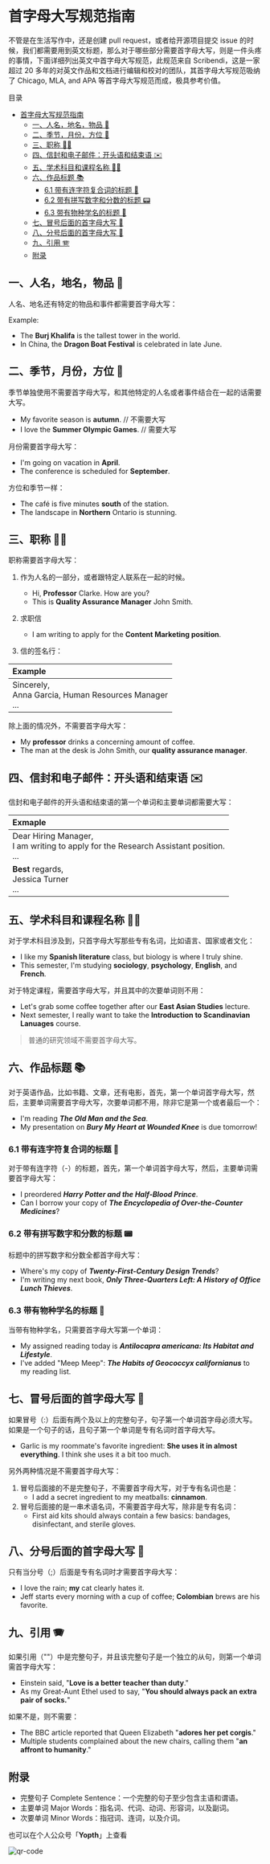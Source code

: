 

# 首字母大写规范指南

不管是在生活写作中，还是创建 pull request，或者给开源项目提交 issue 的时候，我们都需要用到英文标题，那么对于哪些部分需要首字母大写，则是一件头疼的事情，下面详细列出英文中首字母大写规范，此规范来自 Scribendi，这是一家超过 20 多年的对英文作品和文档进行编辑和校对的团队，其首字母大写规范吸纳了 Chicago, MLA, and APA 等首字母大写规范而成，极具参考价值。

目录
- [首字母大写规范指南](#首字母大写规范指南)
  - [一、人名，地名，物品 📍](#一人名地名物品-)
  - [二、季节，月份，方位 🍃](#二季节月份方位-)
  - [三、职称 🧑‍💼](#三职称-)
  - [四、信封和电子邮件：开头语和结束语 ✉️](#四信封和电子邮件开头语和结束语-️)
  - [五、学术科目和课程名称 🧑‍🏫](#五学术科目和课程名称-)
  - [六、作品标题 📚](#六作品标题-)
    - [6.1 带有连字符复合词的标题 🧲](#61-带有连字符复合词的标题-)
    - [6.2 带有拼写数字和分数的标题 📟](#62-带有拼写数字和分数的标题-)
    - [6.3 带有物种学名的标题 🐷](#63-带有物种学名的标题-)
  - [七、冒号后面的首字母大写 🚧](#七冒号后面的首字母大写-)
  - [八、分号后面的首字母大写 🚛](#八分号后面的首字母大写-)
  - [九、引用 🪗](#九引用-)
  - [附录](#附录)


## 一、人名，地名，物品 📍

人名、地名还有特定的物品和事件都需要首字母大写：

Example:
- The **Burj Khalifa** is the tallest tower in the world.
- In China, the **Dragon Boat Festival** is celebrated in late June.

## 二、季节，月份，方位 🍃

季节单独使用不需要首字母大写，和其他特定的人名或者事件结合在一起的话需要大写。
- My favorite season is **autumn**. // 不需要大写
- I love the **Summer Olympic Games**. // 需要大写

月份需要首字母大写：
- I'm going on vacation in **April**.
- The conference is scheduled for **September**.

方位和季节一样：
- The café is five minutes **south** of the station.
- The landscape in **Northern** Ontario is stunning.

## 三、职称 🧑‍💼

职称需要首字母大写：
1. 作为人名的一部分，或者跟特定人联系在一起的时候。
   - Hi, **Professor** Clarke. How are you?
   - This is **Quality Assurance Manager** John Smith.

2. 求职信
    - I am writing to apply for the **Content Marketing position**.
3. 信的签名行：
   
|Example|
|:--|
|Sincerely, <br/>Anna Garcia, Human Resources Manager <br />...|

除上面的情况外，不需要首字母大写：
- My **professor** drinks a concerning amount of coffee.
- The man at the desk is John Smith, our **quality assurance manager**.

## 四、信封和电子邮件：开头语和结束语 ✉️

信封和电子邮件的开头语和结束语的第一个单词和主要单词都需要大写：

|Exmaple|
|:-|
|Dear Hiring Manager,<br />I am writing to apply for the Research Assistant position.<br />...|
|**Best** regards, </br>Jessica Turner<br />...|


## 五、学术科目和课程名称 🧑‍🏫
对于学术科目涉及到，只首字母大写那些专有名词，比如语言、国家或者文化：
- I like my **Spanish literature** class, but biology is where I truly shine.
- This semester, I'm studying **sociology**, **psychology**, **English**, and **French**.

对于特定课程，需要首字母大写，并且其中的次要单词则不用：
- Let's grab some coffee together after our **East Asian Studies** lecture.
- Next semester, I really want to take the **Introduction to Scandinavian Lanuages** course.

> 普通的研究领域不需要首字母大写。

## 六、作品标题 📚
对于英语作品，比如书籍、文章，还有电影，首先，第一个单词首字母大写，然后，主要单词需要首字母大写，次要单词都不用，除非它是第一个或者最后一个：
- I'm reading ***The Old Man and the Sea***.
- My presentation on ***Bury My Heart at Wounded Knee*** is due tomorrow!

### 6.1 带有连字符复合词的标题 🧲
对于带有连字符（-）的标题，首先，第一个单词首字母大写，然后，主要单词需要首字母大写：
- I preordered ***Harry Potter and the Half-Blood Prince***.
- Can I borrow your copy of ***The Encyclopedia of Over-the-Counter Medicines***?

### 6.2 带有拼写数字和分数的标题 📟
标题中的拼写数字和分数全都首字母大写：
- Where's my copy of ***Twenty-First-Century Design Trends***?
- I'm writing my next book, ***Only Three-Quarters Left: A History of Office Lunch Thieves***.

### 6.3 带有物种学名的标题 🐷
当带有物种学名，只需要首字母大写第一个单词：
- My assigned reading today is ***Antilocapra americana: Its Habitat and Lifestyle***.
- I've added "Meep Meep": ***The Habits of Geococcyx californianus*** to my reading
list.


## 七、冒号后面的首字母大写 🚧

如果冒号（:）后面有两个及以上的完整句子，句子第一个单词首字母必须大写。如果是一个句子的话，且句子第一个单词是专有名词时首字母大写。
- Garlic is my roommate's favorite ingredient: **She uses it in almost everything**. I think she uses it a bit too much.



另外两种情况是不需要首字母大写：
1. 冒号后面接的不是完整句子，不需要首字母大写，对于专有名词也是：
   - I add a secret ingredient to my meatballs: **cinnamon**.
2. 冒号后面接的是一串术语名词，不需要首字母大写，除非是专有名词：
   - First aid kits should always contain a few basics: bandages, disinfectant, and sterile gloves.

## 八、分号后面的首字母大写 🚛

只有当分号（;）后面是专有名词时才需要首字母大写：
- I love the rain; **my** cat clearly hates it.
- Jeff starts every morning with a cup of coffee; **Colombian** brews are his favorite.

## 九、引用 🪗
如果引用（""）中是完整句子，并且该完整句子是一个独立的从句，则第一个单词需首字母大写：
- Einstein said, "**Love is a better teacher than duty**."
- As my Great-Aunt Ethel used to say, "**You should always pack an extra pair of socks.**"

如果不是，则不需要：
- The BBC article reported that Queen Elizabeth "**adores her pet corgis**."
- Multiple students complained about the new chairs, calling them "**an affront to humanity**."

## 附录
- 完整句子 Complete Sentence：一个完整的句子至少包含主语和谓语。
- 主要单词 Major Words：指名词、代词、动词、形容词，以及副词。
- 次要单词 Minor Words：指冠词、连词，以及介词。

也可以在个人公众号「**Yopth**」上查看

![qr-code](pic/qr.jpg)
